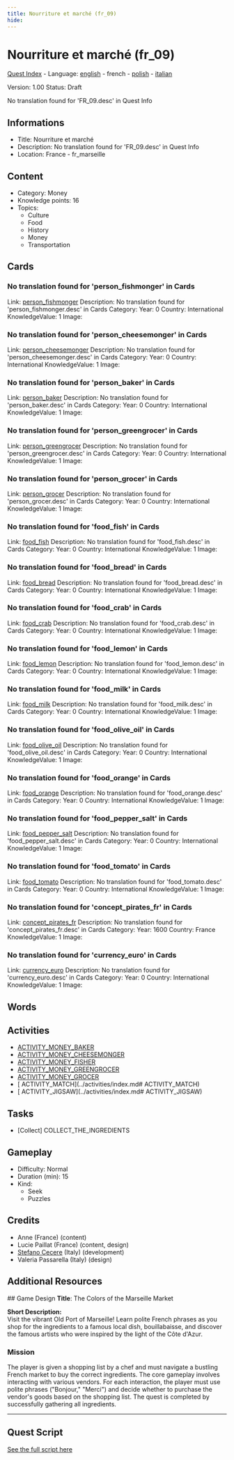 ```yaml
---
title: Nourriture et marché (fr_09)
hide:
---
```


# Nourriture et marché (fr_09)
[Quest Index](./index.fr.md) - Language: [english](./fr_09.md) - french - [polish](./fr_09.pl.md) - [italian](./fr_09.it.md)

Version: 1.00
Status: Draft

No translation found for 'FR_09.desc' in Quest Info

## Informations

- Title: Nourriture et marché
- Description: No translation found for 'FR_09.desc' in Quest Info
- Location: France - fr_marseille
## Content
- Category: Money
- Knowledge points: 16
- Topics:
  - Culture
  - Food
  - History
  - Money
  - Transportation

## Cards
### No translation found for 'person_fishmonger' in Cards
Link: [person_fishmonger](../cards/index.md#person_fishmonger)
Description: No translation found for 'person_fishmonger.desc' in Cards
Category: 
Year: 0
Country: International
KnowledgeValue: 1
Image: 

### No translation found for 'person_cheesemonger' in Cards
Link: [person_cheesemonger](../cards/index.md#person_cheesemonger)
Description: No translation found for 'person_cheesemonger.desc' in Cards
Category: 
Year: 0
Country: International
KnowledgeValue: 1
Image: 

### No translation found for 'person_baker' in Cards
Link: [person_baker](../cards/index.md#person_baker)
Description: No translation found for 'person_baker.desc' in Cards
Category: 
Year: 0
Country: International
KnowledgeValue: 1
Image: 

### No translation found for 'person_greengrocer' in Cards
Link: [person_greengrocer](../cards/index.md#person_greengrocer)
Description: No translation found for 'person_greengrocer.desc' in Cards
Category: 
Year: 0
Country: International
KnowledgeValue: 1
Image: 

### No translation found for 'person_grocer' in Cards
Link: [person_grocer](../cards/index.md#person_grocer)
Description: No translation found for 'person_grocer.desc' in Cards
Category: 
Year: 0
Country: International
KnowledgeValue: 1
Image: 

### No translation found for 'food_fish' in Cards
Link: [food_fish](../cards/index.md#food_fish)
Description: No translation found for 'food_fish.desc' in Cards
Category: 
Year: 0
Country: International
KnowledgeValue: 1
Image: 

### No translation found for 'food_bread' in Cards
Link: [food_bread](../cards/index.md#food_bread)
Description: No translation found for 'food_bread.desc' in Cards
Category: 
Year: 0
Country: International
KnowledgeValue: 1
Image: 

### No translation found for 'food_crab' in Cards
Link: [food_crab](../cards/index.md#food_crab)
Description: No translation found for 'food_crab.desc' in Cards
Category: 
Year: 0
Country: International
KnowledgeValue: 1
Image: 

### No translation found for 'food_lemon' in Cards
Link: [food_lemon](../cards/index.md#food_lemon)
Description: No translation found for 'food_lemon.desc' in Cards
Category: 
Year: 0
Country: International
KnowledgeValue: 1
Image: 

### No translation found for 'food_milk' in Cards
Link: [food_milk](../cards/index.md#food_milk)
Description: No translation found for 'food_milk.desc' in Cards
Category: 
Year: 0
Country: International
KnowledgeValue: 1
Image: 

### No translation found for 'food_olive_oil' in Cards
Link: [food_olive_oil](../cards/index.md#food_olive_oil)
Description: No translation found for 'food_olive_oil.desc' in Cards
Category: 
Year: 0
Country: International
KnowledgeValue: 1
Image: 

### No translation found for 'food_orange' in Cards
Link: [food_orange](../cards/index.md#food_orange)
Description: No translation found for 'food_orange.desc' in Cards
Category: 
Year: 0
Country: International
KnowledgeValue: 1
Image: 

### No translation found for 'food_pepper_salt' in Cards
Link: [food_pepper_salt](../cards/index.md#food_pepper_salt)
Description: No translation found for 'food_pepper_salt.desc' in Cards
Category: 
Year: 0
Country: International
KnowledgeValue: 1
Image: 

### No translation found for 'food_tomato' in Cards
Link: [food_tomato](../cards/index.md#food_tomato)
Description: No translation found for 'food_tomato.desc' in Cards
Category: 
Year: 0
Country: International
KnowledgeValue: 1
Image: 

### No translation found for 'concept_pirates_fr' in Cards
Link: [concept_pirates_fr](../cards/index.md#concept_pirates_fr)
Description: No translation found for 'concept_pirates_fr.desc' in Cards
Category: 
Year: 1600
Country: France
KnowledgeValue: 1
Image: 

### No translation found for 'currency_euro' in Cards
Link: [currency_euro](../cards/index.md#currency_euro)
Description: No translation found for 'currency_euro.desc' in Cards
Category: 
Year: 0
Country: International
KnowledgeValue: 1
Image: 

## Words
## Activities
- [ACTIVITY_MONEY_BAKER](../activities/index.md#ACTIVITY_MONEY_BAKER)
- [ACTIVITY_MONEY_CHEESEMONGER](../activities/index.md#ACTIVITY_MONEY_CHEESEMONGER)
- [ACTIVITY_MONEY_FISHER](../activities/index.md#ACTIVITY_MONEY_FISHER)
- [ACTIVITY_MONEY_GREENGROCER](../activities/index.md#ACTIVITY_MONEY_GREENGROCER)
- [ACTIVITY_MONEY_GROCER](../activities/index.md#ACTIVITY_MONEY_GROCER)
- [ ACTIVITY_MATCH](../activities/index.md# ACTIVITY_MATCH)
- [ ACTIVITY_JIGSAW](../activities/index.md# ACTIVITY_JIGSAW)

## Tasks
- [Collect] COLLECT_THE_INGREDIENTS
## Gameplay
- Difficulty: Normal
- Duration (min): 15
- Kind:
  - Seek
  - Puzzles
## Credits
- Anne (France) (content)
- Lucie Paillat (France) (content, design)
- [Stefano Cecere](https://stefanocecere.com) (Italy) (development)
- Valeria Passarella (Italy) (design)

## Additional Resources

## Game Design
**Title**: The Colors of the Marseille Market

**Short Description:**  
Visit the vibrant Old Port of Marseille! Learn polite French phrases as you shop for the ingredients to a famous local dish, bouillabaisse, and discover the famous artists who were inspired by the light of the Côte d'Azur.

### Mission
The player is given a shopping list by a chef and must navigate a bustling French market to buy the correct ingredients. The core gameplay involves interacting with various vendors. For each interaction, the player must use polite phrases ("Bonjour," "Merci") and decide whether to purchase the vendor's goods based on the shopping list. The quest is completed by successfully gathering all ingredients.


---

## Quest Script

[See the full script here](./fr_09-script.fr.md)
